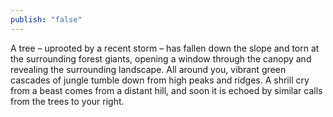 ```yaml
---
publish: "false"
---
```

A tree – uprooted by a recent storm – has fallen down the slope and torn at the surrounding forest giants, opening a window through the canopy and revealing the surrounding landscape. All around you, vibrant green cascades of jungle tumble down from high peaks and ridges. A shrill cry from a beast comes from a distant hill, and soon it is echoed by similar calls from the trees to your right.

